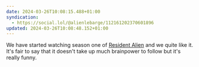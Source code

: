 ```yaml
---
date: 2024-03-26T10:08:15.488+01:00
syndication:
  - https://social.lol/@alienlebarge/112161202370601896
updated: 2024-03-26T10:08:48.152+01:00
---
```


We have started watching season one of [Resident Alien](https://youtu.be/T4J7QjGNTs4?si=fbPInvDm89N3AW8t "Resident Alien's trailer on Youtube") and we quite like it. It's fair to say that it doesn't take up much brainpower to follow but it's really funny.
